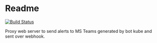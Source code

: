 # Readme 
[![Build Status](https://dev.azure.com/DipayanPramanik/DipayanPramanik/_apis/build/status%2Fbotkube-teams-proxy?branchName=master)](https://dev.azure.com/DipayanPramanik/DipayanPramanik/_build/latest?definitionId=5&branchName=master)

Proxy web server to send alerts to MS Teams generated by bot kube and sent over webhook.